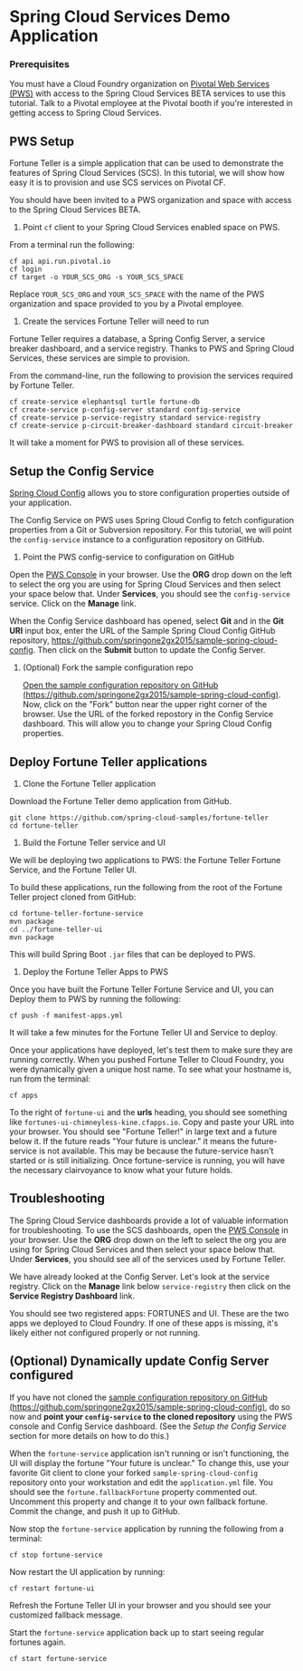 # Spring Cloud Services Demo Application

### Prerequisites

You must have a Cloud Foundry organization on
[Pivotal Web Services (PWS)](https://run.pivotal.io) with access to the Spring
Cloud Services BETA services to use this tutorial. Talk to a Pivotal employee
at the Pivotal booth if you're interested in getting access to Spring
Cloud Services.

## PWS Setup

Fortune Teller is a simple application that can be used to demonstrate the
features of Spring Cloud Services (SCS). In this tutorial, we will show how
easy it is to provision and use SCS services on Pivotal CF.

You should have been invited to a PWS organization and space with access to the
Spring Cloud Services BETA.

1. Point `cf` client to your Spring Cloud Services enabled space on PWS.

  From a terminal run the following:

  ```console
  cf api api.run.pivotal.io
  cf login
  cf target -o YOUR_SCS_ORG -s YOUR_SCS_SPACE
  ```

  Replace `YOUR_SCS_ORG` and `YOUR_SCS_SPACE` with the name of the PWS
  organization and space provided to you by a Pivotal employee.

1. Create the services Fortune Teller will need to run

  Fortune Teller requires a database, a Spring Config Server, a service
  breaker dashboard, and a service registry. Thanks to PWS and Spring Cloud
  Services, these services are simple to provision.

  From the command-line, run the following to provision the services required
  by Fortune Teller.

  ```console
  cf create-service elephantsql turtle fortune-db
  cf create-service p-config-server standard config-service
  cf create-service p-service-registry standard service-registry
  cf create-service p-circuit-breaker-dashboard standard circuit-breaker
  ```

  It will take a moment for PWS to provision all of these services.

## Setup the Config Service

[Spring Cloud Config](http://cloud.spring.io/spring-cloud-config/) allows you
to store configuration properties outside of your application.

The Config Service on PWS uses Spring Cloud Config to fetch configuration
properties from a Git or Subversion repository. For this tutorial, we will
point the `config-service` instance to a configuration repository on GitHub.

1. Point the PWS config-service to configuration on GitHub

  Open the [PWS Console](https://console.run.pivotal.io/organizations) in your
  browser. Use the **ORG** drop down on the left to select the org you are using
  for Spring Cloud Services and then select your space below that. Under
  **Services**, you should see the `config-service` service. Click on the
  **Manage** link.

  When the Config Service dashboard has opened, select **Git** and in the
  **Git URI** input box, enter the URL of the Sample Spring Cloud Config GitHub
  repository, https://github.com/springone2gx2015/sample-spring-cloud-config.
  Then click on the **Submit** button to update the Config Server.

1. (Optional) Fork the sample configuration repo

    [Open the sample configuration repository on GitHub (https://github.com/springone2gx2015/sample-spring-cloud-config)](https://github.com/springone2gx2015/sample-spring-cloud-config).
    Now, click on the "Fork" button near the upper right corner of the browser.
    Use the URL of the forked repostory in the Config Service dashboard. This
    will allow you to change your Spring Cloud Config properties.

## Deploy Fortune Teller applications

1. Clone the Fortune Teller application

  Download the Fortune Teller demo application from GitHub.

  ```console
  git clone https://github.com/spring-cloud-samples/fortune-teller
  cd fortune-teller
  ```

1. Build the Fortune Teller service and UI

  We will be deploying two applications to PWS: the Fortune Teller Fortune
  Service, and the Fortune Teller UI.

  To build these applications, run the following from the root of the
  Fortune Teller project cloned from GitHub:

  ```console
  cd fortune-teller-fortune-service
  mvn package
  cd ../fortune-teller-ui
  mvn package
  ```

  This will build Spring Boot `.jar` files that can be deployed to PWS.

1. Deploy the Fortune Teller Apps to PWS

  Once you have built the Fortune Teller Fortune Service and UI, you can Deploy
  them to PWS by running the following:

  ```console
  cf push -f manifest-apps.yml
  ```

  It will take a few minutes for the Fortune Teller UI and Service to deploy.

  Once your applications have deployed, let's test them to make sure they are
  running correctly. When you pushed Fortune Teller to Cloud Foundry, you were
  dynamically given a unique host name. To see what your hostname is, run from
  the terminal:

  ```console
  cf apps
  ```

To the right of `fortune-ui` and the **urls** heading, you should see something
like `fortunes-ui-chimneyless-kine.cfapps.io`. Copy and paste your URL into
your browser. You should see "Fortune Teller!" in large text and a future below
it. If the future reads "Your future is unclear." it means the future-service
is not available. This may be because the future-service hasn't started or is
still initializing. Once fortune-service is running, you will have the
necessary clairvoyance to know what your future holds.

## Troubleshooting

The Spring Cloud Service dashboards provide a lot of valuable information for
troubleshooting. To use the SCS dashboards, open the
[PWS Console](https://console.run.pivotal.io/organizations) in your browser.
Use the **ORG** drop down on the left to select the org you are using for
Spring Cloud Services and then select your space below that. Under
**Services**, you should see all of the services used by Fortune Teller.

We have already looked at the Config Server. Let's look at the service registry.
Click on the **Manage** link below `service-registry` then click on the
**Service Registry Dashboard** link.

You should see two registered apps: FORTUNES and UI. These are the two apps we
deployed to Cloud Foundry. If one of these apps is missing, it's likely either
not configured properly or not running.

## (Optional) Dynamically update Config Server configured

If you have not cloned the [sample configuration repository on GitHub (https://github.com/springone2gx2015/sample-spring-cloud-config)](https://github.com/springone2gx2015/sample-spring-cloud-config), do so now and **point your `config-service` to the cloned
repository** using the PWS console and Config Service dashboard. (See the
_Setup the Config Service_ section for more details on how to do this.)

When the `fortune-service` application isn't running or isn't functioning, the
UI will display the fortune "Your future is unclear." To change this, use your
favorite Git client to clone your forked `sample-spring-cloud-config`
repository onto your workstation and edit the `application.yml` file. You
should see the `fortune.fallbackFortune` property commented out. Uncomment this
property and change it to your own fallback fortune. Commit the change, and
push it up to GitHub.

Now stop the `fortune-service` application by running the following from a
terminal:

```console
cf stop fortune-service
```

Now restart the UI application by running:

```console
cf restart fortune-ui
```

Refresh the Fortune Teller UI in your browser and you should see your
customized fallback message.

Start the `fortune-service` application back up to start seeing regular
fortunes again.

```
cf start fortune-service
```
